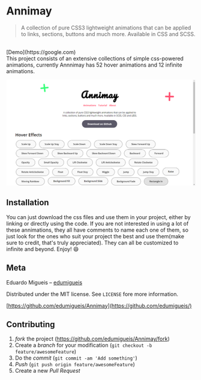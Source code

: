 
 # Annimay
> A collection of pure CSS3 lightweight animations that can be applied to links, sections, buttons and much more. Available in CSS and SCSS.
<br />
[Demo](https://google.com)
<br />
This project consists of an extensive collections of simple css-powered animations, currently Annnimay has 52 hover animations and 12 infinite animations.

![](./src/header.png)

## Installation

You can just download the css files and use them in your project, either by linking or directly using the code. If you are not interested in using a lot of these annimations, they all have comments to name each one of them, so just look for the ones who suit your project the best and use them(make sure to credit, that's truly appreciated). They can all be customized to infinite and beyond. Enjoy! :smile:

## Meta

Eduardo Migueis – [edumigueis](https://www.linkedin.com/in/edumigueis/)

Distributed under the MIT license. See `LICENSE` fore more information.

[https://github.com/edumigueis/Annimay](https://github.com/edumigueis/)

## Contributing

1. _fork_ the project (<https://github.com/edumigueis/Annimay/fork>)
2. Create a _branch_ for your modification (`git checkout -b feature/awesomeFeature`)
3. Do the _commit_ (`git commit -am 'Add something'`)
4. _Push_ (`git push origin feature/awesomeFeature`)
5. Create a new _Pull Request_
